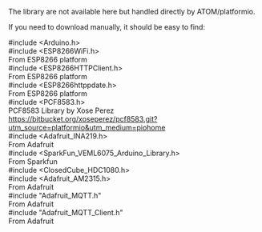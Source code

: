 The library are not available here but handled directly by ATOM/platformio.

If you need to download manually, it should be easy to find:

#include <Arduino.h>  
#include <ESP8266WiFi.h>  
From ESP8266 platform  
#include <ESP8266HTTPClient.h>  
From ESP8266 platform  
#include <ESP8266httppdate.h>  
From ESP8266 platform  
#include <PCF8583.h>  
PCF8583 Library by Xose Perez  
https://bitbucket.org/xoseperez/pcf8583.git?utm_source=platformio&utm_medium=piohome  
#include <Adafruit_INA219.h>  
From Adafruit  
#include <SparkFun_VEML6075_Arduino_Library.h>  
From Sparkfun  
#include <ClosedCube_HDC1080.h>  
#include <Adafruit_AM2315.h>  
From Adafruit  
#include "Adafruit_MQTT.h"  
From Adafruit  
#include "Adafruit_MQTT_Client.h"  
From Adafruit  
